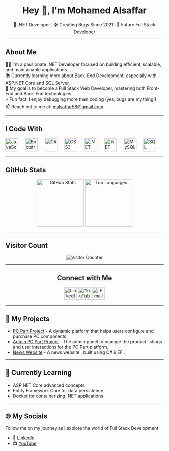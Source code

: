 <h1 align="center">Hey 👋, I'm Mohamed Alsaffar</h1>

<p align="center">🌟 .NET Developer | 🛠️ Creating Bugs Since 2021 | 🎯 Future Full Stack Developer</p>

---

<h2>About Me</h2>

<p>
  👨‍💻 I'm a passionate .NET Developer focused on building efficient, scalable, and maintainable applications.<br>
  📚 Currently learning more about Back-End Development, especially with ASP.NET Core and SQL Server.<br>
  🎯 My goal is to become a Full Stack Web Developer, mastering both Front-End and Back-End technologies.<br>
  ⚡ Fun fact: I enjoy debugging more than coding (yes, bugs are my thing!)<br>
  📫 Reach out to me at: <a href="mailto:malsaffar58@gmail.com">malsaffar58@gmail.com</a>
</p>

---

<h2>I Code With</h2>

<p>
  <img src="https://cdn.jsdelivr.net/gh/devicons/devicon/icons/javascript/javascript-original.svg" height="40" alt="JavaScript" />
  <img width="15" />
  <img src="https://cdn.jsdelivr.net/gh/devicons/devicon/icons/bootstrap/bootstrap-original.svg" height="40" alt="Bootstrap" />
  <img width="15" />
  <img src="https://cdn.jsdelivr.net/gh/devicons/devicon/icons/csharp/csharp-original.svg" height="40" alt="C#" />
  <img width="15" />
  <img src="https://cdn.jsdelivr.net/gh/devicons/devicon/icons/css3/css3-original.svg" height="40" alt="CSS3" />
  <img width="15" />
  <img src="https://cdn.jsdelivr.net/gh/devicons/devicon/icons/dotnetcore/dotnetcore-original.svg" height="40" alt=".NET Core" />
  <img width="15" />
  <img src="https://cdn.jsdelivr.net/gh/devicons/devicon/icons/dot-net/dot-net-original.svg" height="40" alt=".NET Framework" />
  <img width="15" />
  <img src="https://cdn.jsdelivr.net/gh/devicons/devicon/icons/mysql/mysql-original.svg" height="40" alt="MySQL" />
  <img width="15" />
  <img src="https://cdn.jsdelivr.net/gh/devicons/devicon/icons/sqlserver/sqlserver-plain.svg" height="40" alt="SQL Server" />
</p>

---

<h2>GitHub Stats</h2>

<div align="center">
  <img src="https://github-readme-stats.vercel.app/api?username=MohamedBH7&hide_title=false&hide_rank=false&show_icons=true&include_all_commits=true&count_private=true&disable_animations=false&theme=dracula&locale=en&hide_border=false&order=1" height="150" alt="GitHub Stats" />
  <img src="https://github-readme-stats.vercel.app/api/top-langs?username=MohamedBH7&locale=en&hide_title=false&layout=compact&card_width=320&langs_count=5&theme=dracula&hide_border=false&order=2" height="150" alt="Top Languages" />
</div>

---

<h2>Visitor Count</h2>

<div align="center">
  <img src="https://profile-counter.glitch.me/MohamedBH7/count.svg?" alt="Visitor Counter" />
</div>

---

<h2 align="center">Connect with Me</h2>

<p align="center">
  <a href="https://www.linkedin.com/in/mohammed-alsaffar-3bb44827a" target="_blank">
    <img src="https://raw.githubusercontent.com/maurodesouza/profile-readme-generator/master/src/assets/icons/social/linkedin/default.svg" width="40" height="40" alt="LinkedIn" />
  </a>
  <a href="https://www.youtube.com/@Mohamed_Alsaffar" target="_blank">
    <img src="https://raw.githubusercontent.com/maurodesouza/profile-readme-generator/master/src/assets/icons/social/youtube/default.svg" width="40" height="40" alt="YouTube" />
  </a>
  <a href="mailto:malsaffar58@gmail.com">
    <img src="https://cdn.jsdelivr.net/gh/devicons/devicon/icons/google/google-original.svg" width="40" height="40" alt="Email" />
  </a>
</p>

---

<h2>🔭 My Projects</h2>

- [PC Part Project](https://github.com/MohamedBH7/pc_part) - A dynamic platform that helps users configure and purchase PC components.
- [Admin PC Part Project](https://github.com/MohamedBH7/admin_pc_part) - The admin panel to manage the product listings and user interactions for the PC Part platform.
- [News Website](https://github.com/MohamedBH7/News-Website) - A news website , built using C# & EF .

---

<h2>🌱 Currently Learning</h2>

- ASP.NET Core advanced concepts
- Entity Framework Core for data persistence
- Docker for containerizing .NET applications

---

<h2>🌐 My Socials</h2>

<p>
  Follow me on my journey as I explore the world of Full Stack Development!
</p>

- 💼 [LinkedIn](https://www.linkedin.com/in/mohammed-alsaffar-3bb44827a)
- 📺 [YouTube](https://www.youtube.com/@Mohamed_Alsaffar)
